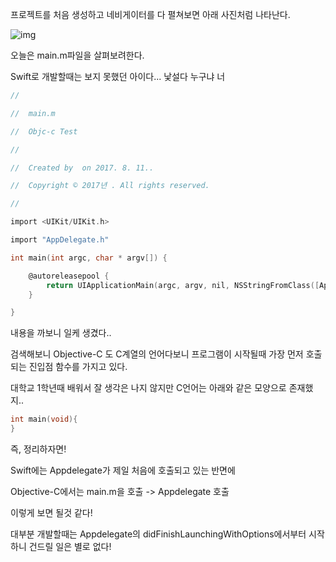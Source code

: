 프로젝트를 처음 생성하고 네비게이터를 다 펼쳐보면 아래 사진처럼 나타난다.

 

![img](http://cfile28.uf.tistory.com/image/99F0B8335993C8C21FE0BD)

오늘은 main.m파일을 살펴보려한다.

 

Swift로 개발할때는 보지 못했던 아이다... 낯설다 누구냐 너

```objective-c
//

//  main.m

//  Objc-c Test

//

//  Created by  on 2017. 8. 11..

//  Copyright © 2017년 . All rights reserved.

//

import <UIKit/UIKit.h>

import "AppDelegate.h"

int main(int argc, char * argv[]) {

    @autoreleasepool {
        return UIApplicationMain(argc, argv, nil, NSStringFromClass([AppDelegate class]));
    }

}

```



내용을 까보니 일케 생겼다..

 

검색해보니 Objective-C 도 C계열의 언어다보니 프로그램이 시작될때 가장 먼저 호출되는 진입점 함수를 가지고 있다.

 

대학교 1학년때 배워서 잘 생각은 나지 않지만 C언어는 아래와 같은 모양으로 존재했지..

```c
int main(void){
}
```

즉, 정리하자면!

Swift에는 Appdelegate가 제일 처음에 호출되고 있는 반면에

Objective-C에서는 main.m을 호출 -> Appdelegate 호출

 

이렇게 보면 될것 같다!

 

대부분 개발할때는 Appdelegate의 didFinishLaunchingWithOptions에서부터 시작하니 건드릴 일은 별로 없다!

